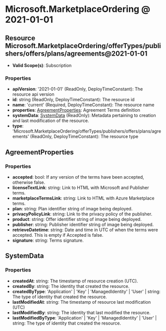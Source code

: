 # Microsoft.MarketplaceOrdering @ 2021-01-01

## Resource Microsoft.MarketplaceOrdering/offerTypes/publishers/offers/plans/agreements@2021-01-01
* **Valid Scope(s)**: Subscription
### Properties
* **apiVersion**: '2021-01-01' (ReadOnly, DeployTimeConstant): The resource api version
* **id**: string (ReadOnly, DeployTimeConstant): The resource id
* **name**: 'current' (Required, DeployTimeConstant): The resource name
* **properties**: [AgreementProperties](#agreementproperties): Agreement Terms definition
* **systemData**: [SystemData](#systemdata) (ReadOnly): Metadata pertaining to creation and last modification of the resource.
* **type**: 'Microsoft.MarketplaceOrdering/offerTypes/publishers/offers/plans/agreements' (ReadOnly, DeployTimeConstant): The resource type

## AgreementProperties
### Properties
* **accepted**: bool: If any version of the terms have been accepted, otherwise false.
* **licenseTextLink**: string: Link to HTML with Microsoft and Publisher terms.
* **marketplaceTermsLink**: string: Link to HTML with Azure Marketplace terms.
* **plan**: string: Plan identifier string of image being deployed.
* **privacyPolicyLink**: string: Link to the privacy policy of the publisher.
* **product**: string: Offer identifier string of image being deployed.
* **publisher**: string: Publisher identifier string of image being deployed.
* **retrieveDatetime**: string: Date and time in UTC of when the terms were accepted. This is empty if Accepted is false.
* **signature**: string: Terms signature.

## SystemData
### Properties
* **createdAt**: string: The timestamp of resource creation (UTC).
* **createdBy**: string: The identity that created the resource.
* **createdByType**: 'Application' | 'Key' | 'ManagedIdentity' | 'User' | string: The type of identity that created the resource.
* **lastModifiedAt**: string: The timestamp of resource last modification (UTC)
* **lastModifiedBy**: string: The identity that last modified the resource.
* **lastModifiedByType**: 'Application' | 'Key' | 'ManagedIdentity' | 'User' | string: The type of identity that created the resource.

